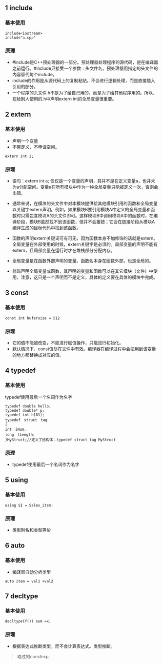 ## 1 include

### 基本使用
```
include<iostream>
include"a.cpp"
```

### 原理

* #include是C++预处理器的一部分。预处理器处理程序的源代码，是在编译器之前运行。#include只接受一个参数：头文件名。预处理器用指定的头文件的内容替代每个include。
* include的作用是从源代码上的复制粘贴。不会进行逻辑处理，而是直接插入引用的部分。
* 一个程序的头文件.h不是为了给自己用的，而是为了给其他程序用的。所以，在给别人使用的.h中声明extern int的全局变量很重要。

## 2 extern
### 基本使用
* 声明一个变量
* 不带定义，不申请空间。

```
extern int i;
```

### 原理

* 语句：extern int a; 仅仅是一个变量的声明，其并不是在定义变量a，也并未为a分配空间。变量a在所有模块中作为一种全局变量只能被定义一次，否则会出错。

* 通常来说，在模块的头文件中对本模块提供给其他模块引用的函数和全局变量以关键字extern声明。例如，如果模块B要引用模块A中定义的全局变量和函数时只需包含模块A的头文件即可。这样模块B中调用模块A中的函数时，在编译阶段，模块B虽然找不到该函数，但并不会报错；它会在链接阶段从模块A编译生成的目标代码中找到该函数。
* 函数的声明extern关键词可有可无，因为函数本身不加修饰的话就是extern。全局变量在外部使用的时候，extern关键字是必须的。局部变量的声明不能有extern，且局部变量在运行时才在堆栈部分分配内存。
* 全局变量是在函数外部声明的变量。函数名本身在函数外部，也是全局的。
* 修饰声明全局变量或函数，其声明的变量和函数可以在其它模块（文件）中使用，注意，这只是一个声明而不是定义，具体的定义要在具体的模块中完成。


## 3 const

### 基本使用

```
const int bufersize = 512
```

### 原理

* 它的值不能被改变，不能进行赋值操作，只能进行初始化。
* 默认情况下，const值尽在文件中有效。编译器在编译过程中会把用到该变量的地方都替换成对应的值。

## 4 typedef

### 基本使用


typedef使用最后一个名词作为名字
```
typedef double hello;
typedef double* p;
typedef int h[81];
typedef　struct　tag
{
int　iNum;
long　lLength;
}MyStruct;//定义了结构体；typedef struct tag MyStruct
```
### 原理

* typedef使用最后一个名词作为名字

## 5 using

### 基本使用

```
using SI = Sales_item;
```

### 原理

* 类型别名和类型等价


## 6 auto
### 基本使用
* 编译器自动分析类型

```
auto item = val1 +val2
```

## 7 decltype
### 基本使用

```
decltype(f()) sum =x;
```

### 原理
* 根据表达式推断类型，而不会计算表达式。类型推断。

> 略过的constexp,